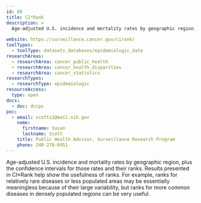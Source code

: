 ```yaml
---
id: 88
title: CI*Rank
description: >
  Age-adjusted U.S. incidence and mortality rates by geographic region, plus the confidence intervals for those rates and their ranks. 
  
website: https://surveillance.cancer.gov/cirank/
toolTypes:
  - toolType: datasets_databases/epidemiologic_data
researchAreas:
  - researchArea: cancer_public_health
  - researchArea: cancer_health_disparities
  - researchArea: cancer_statistics
researchTypes:
  - researchType: epidemiologic
resourceAccess:
  type: open
docs:
  - doc: dccps
poc:
  - email: scotts2@mail.nih.gov
    name:
      firstname: Susan
      lastname: Scott
    title: Public Health Advisor, Surveillance Research Program
    phone: 240-276-6951
---
```

Age-adjusted U.S. incidence and mortality rates by geographic region, plus the confidence intervals for those rates and their ranks. Results presented in CI*Rank help show the usefulness of ranks. For example, ranks for relatively rare diseases or less populated areas may be essentially meaningless because of their large variability, but ranks for more common diseases in densely populated regions can be very useful.
